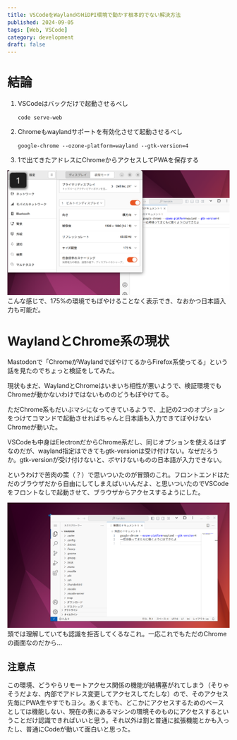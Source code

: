 ```yaml
---
title: VSCodeをWaylandのHiDPI環境で動かす根本的でない解決方法
published: 2024-09-05
tags: [Web, VSCode]
category: development
draft: false
---
```


# 結論

1. VSCodeはバックだけで起動させるべし
   ```shell
   code serve-web
   ```
2. Chromeもwaylandサポートを有効化させて起動させるべし
   ```shell
   google-chrome --ozone-platform=wayland --gtk-version=4
   ```
3. 1で出てきたアドレスにChromeからアクセスしてPWAを保存する

![](./Screenshot%20from%202024-09-05%2013-37-23.png)
こんな感じで、175%の環境でもぼやけることなく表示でき、なおかつ日本語入力も可能だ。

# WaylandとChrome系の現状

Mastodonで「ChromeがWaylandでぼやけてるからFirefox系使ってる」という話を見たのでちょっと検証をしてみた。

現状もまだ、WaylandとChromeはいまいち相性が悪いようで、検証環境でもChromeが動かないわけではないもののどうもぼやけてる。

ただChrome系もだいぶマシになってきているようで、上記の2つのオプションをつけてコマンドで起動させればちゃんと日本語も入力できてぼやけないChromeが動いた。

VSCodeも中身はElectronだからChrome系だし、同じオプションを使えるはずなのだが、wayland指定はできてもgtk-versionは受け付けない。なぜだろうか。gtk-versionが受け付けないと、ボヤけないものの日本語が入力できない。

というわけで苦肉の策（？）で思いついたのが冒頭のこれ。フロントエンドはただのブラウザだから自由にしてしまえばいいんだよ、と思いついたのでVSCodeをフロントなしで起動させて、ブラウザからアクセスするようにした。

![](./Screenshot%20from%202024-09-05%2013-35-04.png)
頭では理解していても認識を拒否してくるなこれ。一応これでもただのChromeの画面なのだから...

## 注意点
この環境、どうやらリモートアクセス関係の機能が結構塞がれてしまう（そりゃそうだよな、内部でアドレス変更してアクセスしてたしな）ので、そのアクセス先毎にPWA生やすでもヨシ。あくまでも、どこかにアクセスするためのベースとしては機能しない、現在の表にあるマシンの環境そのものにアクセスするということだけ認識できればいいと思う。それ以外は割と普通に拡張機能とかも入ったし、普通にCodeが動いて面白いと思った。


